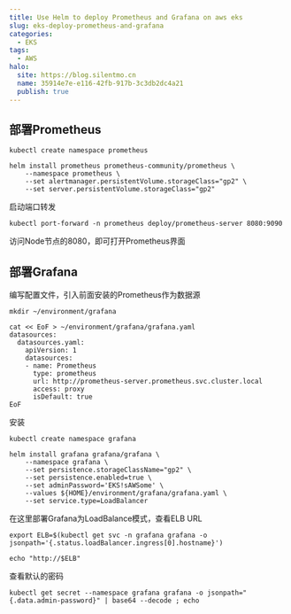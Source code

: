 ```yaml
---
title: Use Helm to deploy Prometheus and Grafana on aws eks
slug: eks-deploy-prometheus-and-grafana
categories:
  - EKS
tags:
  - AWS
halo:
  site: https://blog.silentmo.cn
  name: 35914e7e-e116-42fb-917b-3c3db2dc4a21
  publish: true
---
```

## 部署Prometheus

```shell
kubectl create namespace prometheus

helm install prometheus prometheus-community/prometheus \
    --namespace prometheus \
    --set alertmanager.persistentVolume.storageClass="gp2" \
    --set server.persistentVolume.storageClass="gp2"
```

启动端口转发

```shell
kubectl port-forward -n prometheus deploy/prometheus-server 8080:9090
```

访问Node节点的8080，即可打开Prometheus界面

## 部署Grafana

编写配置文件，引入前面安装的Prometheus作为数据源

```shell
mkdir ~/environment/grafana

cat << EoF > ~/environment/grafana/grafana.yaml
datasources:
  datasources.yaml:
    apiVersion: 1
    datasources:
    - name: Prometheus
      type: prometheus
      url: http://prometheus-server.prometheus.svc.cluster.local
      access: proxy
      isDefault: true
EoF
```

安装

```shell
kubectl create namespace grafana

helm install grafana grafana/grafana \
    --namespace grafana \
    --set persistence.storageClassName="gp2" \
    --set persistence.enabled=true \
    --set adminPassword='EKS!sAWSome' \
    --values ${HOME}/environment/grafana/grafana.yaml \
    --set service.type=LoadBalancer
```

在这里部署Grafana为LoadBalance模式，查看ELB URL

```shell
export ELB=$(kubectl get svc -n grafana grafana -o jsonpath='{.status.loadBalancer.ingress[0].hostname}')

echo "http://$ELB"
```

查看默认的密码

```shell
kubectl get secret --namespace grafana grafana -o jsonpath="{.data.admin-password}" | base64 --decode ; echo
```
